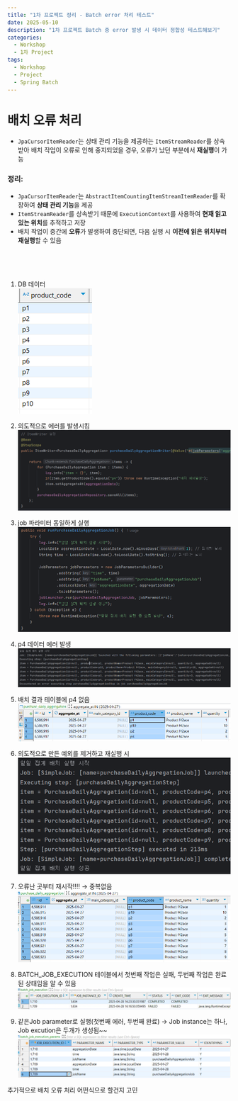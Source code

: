 ```yaml
---
title: "1차 프로젝트 정리 - Batch error 처리 테스트"
date: 2025-05-10
description: "1차 프로젝트 Batch 중 error 발생 시 데이터 정합성 테스트해보기"
categories:
  - Workshop
  - 1차 Project
tags:
  - Workshop
  - Project
  - Spring Batch
---
```


# 배치 오류 처리

- `JpaCursorItemReader`는 상태 관리 기능을 제공하는 `ItemStreamReader`를 상속받아 배치 작업이 오류로 인해 중지되었을 경우, 오류가 났던 부분에서 **재실행**이 가능

### 정리:

- `JpaCursorItemReader`는 `AbstractItemCountingItemStreamItemReader`를 확장하여 **상태 관리 기능**을 제공
- `ItemStreamReader`를 상속받기 때문에  `ExecutionContext`를 사용하여 **현재 읽고 있는 위치**를 추적하고 저장
- 배치 작업이 중간에 **오류**가 발생하여 중단되면, 다음 실행 시 **이전에 읽은 위치부터 재실행**할 수 있음    

<br><br><br>

1. DB 데이터  
![image.png](/assets/post_img/250510/image.png)

2. 의도적으로 에러를 발생시킴
![image.png](/assets/post_img/250510/image1.png)

3. job 파라미터 동일하게 실행
![image.png](/assets/post_img/250510/image2.png)

4. p4 데이터 에러 발생
![image.png](/assets/post_img/250510/image3.png)

5. 배치 결과 테이블에 p4 없음
![image.png](/assets/post_img/250510/image4.png)

6. 의도적으로 만든 예외를 제거하고 재실행 시
![image.png](/assets/post_img/250510/image5.png)

7. 오류난 곳부터 재시작!!!! → 중복없음
![image.png](/assets/post_img/250510/image6.png)

8. BATCH_JOB_EXECUTION 테이블에서 첫번째 작업은 실패, 두번째 작업은 완료된 상태임을 알 수 있음
![image.png](/assets/post_img/250510/image8.png)

9. 같은Job parameter로 실행(첫번째 에러, 두번째 완료) → Job instance는 하나, Job excution은 두개가 생성됨~~
![image.png](/assets/post_img/250510/image7.png)


추가적으로 배치 오류 처리 어떤식으로 할건지 고민
